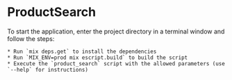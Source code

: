 # ProductSearch

To start the application, enter the project directory in a terminal window and follow the steps:

    * Run `mix deps.get` to install the dependencies
    * Run `MIX_ENV=prod mix escript.build` to build the script
    * Execute the `product_search` script with the allowed parameters (use `--help` for instructions)
